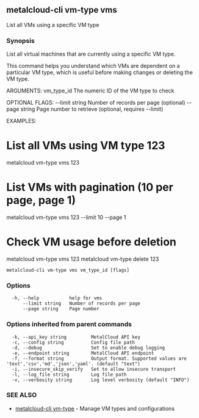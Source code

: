 ## metalcloud-cli vm-type vms

List all VMs using a specific VM type

### Synopsis

List all virtual machines that are currently using a specific VM type.

This command helps you understand which VMs are dependent on a particular VM type,
which is useful before making changes or deleting the VM type.

ARGUMENTS:
  vm_type_id    The numeric ID of the VM type to check

OPTIONAL FLAGS:
  --limit string    Number of records per page (optional)
  --page string     Page number to retrieve (optional, requires --limit)

EXAMPLES:
  # List all VMs using VM type 123
  metalcloud vm-type vms 123
  
  # List VMs with pagination (10 per page, page 1)
  metalcloud vm-type vms 123 --limit 10 --page 1
  
  # Check VM usage before deletion
  metalcloud vm-type vms 123
  metalcloud vm-type delete 123

```
metalcloud-cli vm-type vms vm_type_id [flags]
```

### Options

```
  -h, --help           help for vms
      --limit string   Number of records per page
      --page string    Page number
```

### Options inherited from parent commands

```
  -k, --api_key string         MetalCloud API key
  -c, --config string          Config file path
  -d, --debug                  Set to enable debug logging
  -e, --endpoint string        MetalCloud API endpoint
  -f, --format string          Output format. Supported values are 'text','csv','md','json','yaml'. (default "text")
  -i, --insecure_skip_verify   Set to allow insecure transport
  -l, --log_file string        Log file path
  -v, --verbosity string       Log level verbosity (default "INFO")
```

### SEE ALSO

* [metalcloud-cli vm-type](metalcloud-cli_vm-type.md)	 - Manage VM types and configurations

